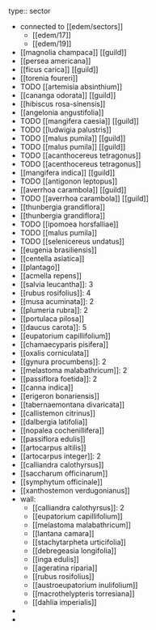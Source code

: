 type:: sector

- connected to [[edem/sectors]]
	- [[edem/17]]
	- [[edem/19]]
- [[magnolia champaca]] [[guild]]
- [[persea americana]]
- [[ficus carica]] [[guild]]
- [[torenia foureri]]
- TODO [[artemisia absinthium]]
- [[cananga odorata]] [[guild]]
- [[hibiscus rosa-sinensis]]
- [[angelonia angustifolia]]
- TODO [[mangifera caesia]] [[guild]]
- TODO [[ludwigia palustris]]
- TODO [[malus pumila]] [[guild]]
- TODO [[malus pumila]] [[guild]]
- TODO [[acanthocereus tetragonus]]
- TODO [[acenthocereus tetragonus]]
- [[mangifera indica]] [[guild]]
- TODO [[antigonon leptopus]]
- [[averrhoa carambola]] [[guild]]
- TODO [[averrhoa carambola]] [[guild]]
- [[thunbergia grandiflora]]
- [[thunbergia grandiflora]]
- TODO [[ipomoea horsfalliae]]
- TODO [[malus pumila]]
- TODO [[selenicereus undatus]]
- [[eugenia brasiliensis]]
- [[centella asiatica]]
- [[plantago]]
- [[acmella repens]]
- [[salvia leucantha]]: 3
- [[rubus rosifolius]]: 4
- [[musa acuminata]]: 2
- [[plumeria rubra]]: 2
- [[portulaca pilosa]]
- [[daucus carota]]: 5
- [[eupatorium capillifolium]]
- [[chamaecyparis pisifera]]
- [[oxalis corniculata]]
- [[gynura procumbens]]: 2
- [[melastoma malabathricum]]: 2
- [[passiflora foetida]]: 2
- [[canna indica]]
- [[erigeron bonariensis]]
- [[tabernaemontana divaricata]]
- [[callistemon citrinus]]
- [[dalbergia latifolia]]
- [[nopalea cochenillifera]]
- [[passiflora edulis]]
- [[artocarpus altilis]]
- [[artocarpus integer]]: 2
- [[calliandra calothyrsus]]
- [[saccharum officinarum]]
- [[symphytum officinale]]
- [[xanthostemon verdugonianus]]
- wall:
	- [[calliandra calothyrsus]]: 2
	- [[eupatorium capillifolium]]
	- [[melastoma malabathricum]]
	- [[lantana camara]]
	- [[stachytarpheta urticifolia]]
	- [[debregeasia longifolia]]
	- [[inga edulis]]
	- [[ageratina riparia]]
	- [[rubus rosifolius]]
	- [[austroeupatorium inulifolium]]
	- [[macrothelypteris torresiana]]
	- [[dahlia imperialis]]
-
-